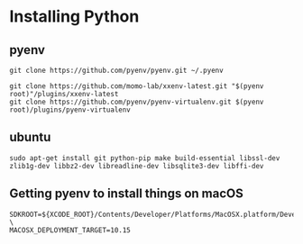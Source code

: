 # Installing Python

## pyenv

```
git clone https://github.com/pyenv/pyenv.git ~/.pyenv

git clone https://github.com/momo-lab/xxenv-latest.git "$(pyenv root)"/plugins/xxenv-latest
git clone https://github.com/pyenv/pyenv-virtualenv.git $(pyenv root)/plugins/pyenv-virtualenv

```

## ubuntu

```
sudo apt-get install git python-pip make build-essential libssl-dev zlib1g-dev libbz2-dev libreadline-dev libsqlite3-dev libffi-dev
```

## Getting pyenv to install things on macOS

```
SDKROOT=${XCODE_ROOT}/Contents/Developer/Platforms/MacOSX.platform/Developer/SDKs/MacOSX10.15.sdk \
MACOSX_DEPLOYMENT_TARGET=10.15
```